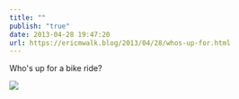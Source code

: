 ```yaml
---
title: ""
publish: "true"
date: 2013-04-28 19:47:20
url: https://ericmwalk.blog/2013/04/28/whos-up-for.html
---
```


Who's up for a bike ride?

![](https://ericmwalk.blog/uploads/2022/f0409a0dfc.jpg)